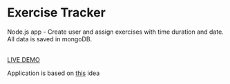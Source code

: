 <h1>Exercise Tracker</h1>

<p>Node.js app - Create user and assign exercises with time duration and date. All data is saved in mongoDB.</p>
<br>
<a href="http://exertrackerapp.herokuapp.com">LIVE DEMO</a>
<br>
<p>Application is based on <a href="https://www.freecodecamp.org/learn/back-end-development-and-apis/back-end-development-and-apis-projects/exercise-tracker">this</a> idea</p>
